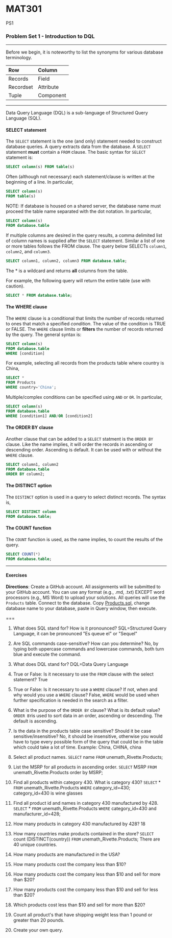 # MAT301
PS1
### Problem Set 1 - Introduction to DQL 
---

Before we begin, it is noteworthy to list the synonyms for various database terminology.  

|Row |Column   | 
|:--- |:---- |
|Records  | Field |
| Recordset | Attribute |
|Tuple | Component  |

---

Data Query Language (DQL) is a sub-language of Structured Query Language (SQL).  

#### SELECT statement

The `SELECT` statement is the one (and only) statement needed to construct database queries.  A query extracts data from the database.  A `SELECT` statement **must** contain a `FROM` clause.  The basic syntax for `SELECT` statement is:

```SQL
SELECT column(s) FROM table(s)
```

Often (although not necessary) each statement/clause is written at the beginning of a line.  In particular, 

```SQL
SELECT column(s) 
FROM table(s)
```

NOTE: If database is housed on a shared server, the database name must proceed the table name separated with the dot notation.  In particular, 

```SQL
SELECT column(s) 
FROM database.table
```

If multiple columns are desired in the query results, a comma delimited list of column names is supplied after the `SELECT` statement. Similar a list of one or more tables follows the FROM clause.   The query below SELECTs `column1`, `column2`, and `column3`. 


```SQL
SELECT column1, column2, column3 FROM database.table;
```



The * is a wildcard and returns **all** columns from the table.  

For example, the following query will return the entire table (use with caution).

```SQL
SELECT * FROM database.table;
```


#### The WHERE clause

The `WHERE` clause is a conditional that limits the number of records returned to ones that match a specified *condition*.  The value of the condition is TRUE or FALSE.  The `WHERE` clause limits or **filters** the number of records returned by the query. The general syntax is:

```SQL
SELECT column(s)
FROM database.table
WHERE [condition]
```
For example, selecting all records from the products table where country is China, 

```SQL
SELECT *
FROM Products
WHERE country='China';
```


Multiple/complex conditions can be specified using `AND` or `OR`.  In particular,

```SQL
SELECT column(s)
FROM database.table
WHERE [condition1] AND/OR [condition2]
```


#### The ORDER BY clause

Another clause that can be added to a `SELECT` statment is the `ORDER BY` clause.  Like the name implies, it will order the records in ascending or descending order.  Ascending is default.  It can be used with or without the `WHERE` clause.  

```SQL
SELECT column1, column2
FROM database.table
ORDER BY column2;
```

#### The DISTINCT option

The `DISTINCT` option is used in a query to select distinct records.  The syntax is, 

```SQL
SELECT DISTINCT column
FROM database.table;
```



#### The COUNT function

The `COUNT` function is used, as the name implies, to count the results of the query.    

```SQL
SELECT COUNT(*)
FROM database.table;
```

---

#### Exercises

**Directions**: Create a GitHub account.  All assignments will be submitted to your GitHub account.  You can use any format (e.g., .md, .txt) EXCEPT word processors (e.g., MS Word) to upload your solutions.  All queries will use the `Products` table.  Connect to the database.  Copy [Products.sql](https://github.com/jamesquinlan/mat301/tree/master/products), change database name to your database, paste in Query window, then execute.

===

1. What does SQL stand for?  How is it pronounced?
    SQL=Structured Query Language, it can be pronounced "Es queue el" or "Sequel"
2. Are SQL commands case-sensitive?  How can you determine? 
   No, by typing both uppercase commands and lowercase commands, both turn blue and execute the command.
3. What does DQL stand for?
   DQL=Data Query Language
4. True or False:  Is it necessary to use the `FROM` clause with the select statement? 
   True
5. True or False:  Is it necessary to use a `WHERE` clause?  If not, when and why would you use a `WHERE` clause?
    False, `WHERE` would be used when further specification is needed in the search as a filter.
6. What is the purpose of the `ORDER BY` clause?  What is its default value?  
    `ORDER BY`is used to sort data in an order, ascending or descending. The default is ascending.
7. Is the data in the products table case sensitive?  Should it be case sensitive/insensitive? 
   No, it should be insensitive, otherwise you would have to type every possible form of the query that could be in the table which   could take a lot of time. Example: China, CHINA, china
8. Select all product names.
    `SELECT` name `FROM` unemath_Rivette.Products;
9. List the MSRP for all products in ascending order.
   `SELECT` MSRP `FROM` unemath_Rivette.Products order by MSRP;
10. Find all products within  category 430.  What is category 430?
    `SELECT` * `FROM` unemath_Rivette.Products `WHERE` category_id=430;
    category_id=430 is wine glasses
11. Find all product id and names in category 430 manufactured by 428.
    `SELECT` * `FROM` unemath_Rivette.Products `WHERE` category_id=430 and manufacturer_id=428;
12. How many products in category 430 manufactured by 428?
    18
13. How many countries make products contained in the store?
    `SELECT` count (DISTINCT(country)) `FROM` unemath_Rivette.Products;
   There are 40 unique countries.
14. How many products are manufactured in the USA?
    
15. How many products cost the company less than $10?
    
16. How many products cost the company less than $10 and sell for more than $20?
17. How many products cost the company less than $10 and sell for less than $20?
18. Which products cost less than $10 and sell for more than $20?
19. Count all product's that have shipping weight less than 1 pound or greater than 20 pounds.
20. Create your own query.
